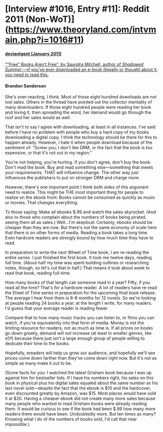 # [Interview #1016, Entry #11]: Reddit 2011 (Non-WoT)](https://www.theoryland.com/intvmain.php?i=1016#11)

#### [deviantgent (January 2011)](http://www.reddit.com/r/books/comments/f0yin/free_books_arent_free_by_saundra_mitchell_author/c1ci6t7)

[""Free" Books Aren’t Free", by Saundra Mitchell, author of
*Shadowed Summer*
—if you've ever downloaded an e-book illegally or thought about it, you need to read this.](http://anywherebeyond.livejournal.com/342581.html)

#### Brandon Sanderson

She's over-reacting, I think. Most of those eight hundred downloads are not lost sales. Others in the thread have pointed out the collector mentality of many downloaders. If those eight hundred people were reading her book and loving it, then spreading the word, her demand would go through the roof and her sales would as well.

That isn't to say I agree with downloading, at least in all instances. I've said before I have no problem with people who buy a hard copy of my books downloading a digital copy. I think the technology should be there for this to happen already. However, I hate it when people download because of the sentiment of: "Screw you; I don't like DRM, or the fact that the book is too expensive, or that it's not out in my region."

You're not helping, you're hurting. If you don't agree, don't buy the book. Don't read the book. Buy and read something else—something that meets your requirements. THAT will influence change. The other way just influences the publishers to put on stronger DRM and charge more.

However, there's one important point I think both sides of this argument need to realize. This might be THE most important thing for people to realize on the ebook front: Books cannot be consumed as quickly as music or movies. That changes everything.

To those saying: Make all ebooks $.99 and watch the sales skyrocket. (And also to those who complain about the numbers of books being pirated, seeing them all as sales.) Well...I'm skeptical. Certainly, ebooks should be cheaper than they are now. But there's not the same economy of scale here that there is on other forms of media. Reading a book takes a long time. Even hardcore readers are strongly bound by how much time they have to read.

In preparation to write the next Wheel of Time book, I am re-reading the entire series. I just finished the first book. It took me twelve days, reading full time. (About half my time was spent building outlines or researching notes, though, so let's cut that in half.) That means it took about week to read that book, reading full-time.

How many books of that length can someone read in a year? Fifty, if you read all the time? That's for a hardcore reader. A lot of readers have re-read the Eheel of Time series in preparation for the upcoming final book release. The average I hear from them is 6-8 months for 12 novels. So we're looking at people reading 24 books a year, at the length I write, for many readers. I'd guess that your average reader is reading fewer.

Compare that to how many music tracks you can listen to, or films you can watch, if you're equivalently into that form of media. Money is not the limiting resource for readers, not as much as time is. If all prices on books go down greatly, demand will not increase (at least in smaller genres, like sf/f) because there just isn't a large enough group of people willing to dedicate their time to the books.

Hopefully, ereaders will help us grow our audience, and hopefully we'll see prices come down farther than they've come down right now. But it's not as simple as many make it out to be.

(Some facts for you: I watched the latest Grisham book because I was up against him for bestseller lists. If I have his numbers right, his sales on this book in physical plus his digital sales equaled about the same number as his last novel sold—despite the fact that the ebook is $10 and the hardcover, even discounted greatly by Amazon, was $15. Most places would have sold it at $20. Having a cheaper ebook did not create many more sales because many people who wanted to read Grisham books were already reading them. It would be curious to see if the book had been $.99 how many more readers there would have been. Undoubtedly more. But ten times as many? Knowing what I do of the numbers of books sold, I'd call that near impossible.)

